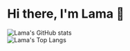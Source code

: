 # Hi there, I'm Lama 👋 

![Lama's GitHub stats](https://github-readme-stats.vercel.app/api?username=ItzEndah&hide=issues,contribs&show_icons=true&bg_color=00000000&border_color=343a41&title_color=5865F2&icon_color=5865F2&text_color=8e97a1)  
![Lama's Top Langs](https://github-readme-stats.vercel.app/api/top-langs/?username=ItzEndah&show_icons=true&bg_color=00000000&border_color=343a41&title_color=5865F2&text_color=8e97a1&layout=compact&card_width=446)
